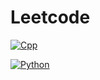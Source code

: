 # Leetcode

[![Cpp](https://github.com/clsrfish/leetcode/workflows/Test/badge.svg)](https://github.com/clsrfish/leetcode/actions/workflows/test.yml)

[![Python](https://github.com/clsrfish/leetcode/workflows/Pytest/badge.svg)](https://github.com/clsrfish/leetcode/actions/workflows/pytest.yml)
